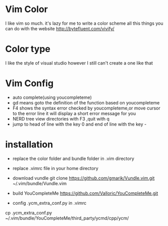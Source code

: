 # Vim Color
I like vim so much.
it's lazy for me to write a color scheme
all this things you can do with the website
http://bytefluent.com/vivify/

# Color type
I like the style of visual studio however I still can't create a one like that

# Vim Config

* auto complete(using youcompleteme)
* gd means goto the definition of the function based on youcompleteme
* F4 shows the syntax error checked by youcompleteme,or move cursor to the error line it will display a short error message for you
* NERD tree view directories with F3 ,quit with q
* jump to head of line with the key 0 and end of line with the key -

# installation

* replace the color folder and bundle folder in .vim directory

* replace .vimrc file in your home directory

* download vundle
git clone https://github.com/gmarik/Vundle.vim.git ~/.vim/bundle/Vundle.vim

* build YouCompleteMe
https://github.com/Valloric/YouCompleteMe.git

* config .ycm_extra_conf.py in .vimrc

cp .ycm_extra_conf.py ~/.vim/bundle/YouCompleteMe/third_party/ycmd/cpp/ycm/